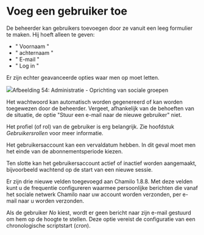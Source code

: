 # Voeg een gebruiker toe

De beheerder kan gebruikers toevoegen door ze vanuit een leeg formulier te maken. Hij hoeft alleen te geven:

- " Voornaam "
- " achternaam "
- " E-mail "
- " Log in "

Er zijn echter geavanceerde opties waar men op moet letten.

![](../../.gitbook/assets/graficos79.png)Afbeelding 54: Administratie - Oprichting van sociale groepen

Het wachtwoord kan automatisch worden gegenereerd of kan worden toegewezen door de beheerder. Vergeet, afhankelijk van de behoeften van de situatie, de optie "Stuur een e-mail naar de nieuwe gebruiker" niet.

Het profiel (of rol) van de gebruiker is erg belangrijk. Zie hoofdstuk *Gebruikersrollen* voor meer informatie.

Het gebruikersaccount kan een vervaldatum hebben. In dit geval moet men het einde van de abonnementsperiode kiezen.

Ten slotte kan het gebruikersaccount actief of inactief worden aangemaakt, bijvoorbeeld wachtend op de start van een nieuwe sessie.

Er zijn drie nieuwe velden toegevoegd aan Chamilo 1.8.8. Met deze velden kunt u de frequentie configureren waarmee persoonlijke berichten die vanaf het sociale netwerk Chamilo naar uw account worden verzonden, per e-mail naar u worden verzonden.

Als de gebruiker *No* kiest, wordt er geen bericht naar zijn e-mail gestuurd om hem op de hoogte te stellen. Deze optie vereist de configuratie van een chronologische scriptstart (*cron*).
